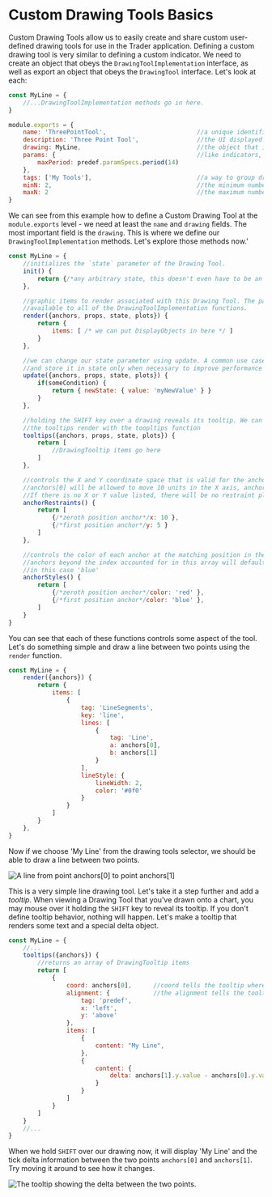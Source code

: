 # Custom Drawing Tools Basics

Custom Drawing Tools allow us to easily create and share custom user-defined drawing tools for use in the Trader application. Defining a custom drawing tool is very similar to defining a custom indicator. We need to create an object that obeys the `DrawingToolImplementation` interface, as well as export an object that obeys the `DrawingTool` interface. Let's look at each:

```js
const MyLine = {
    //...DrawingToolImplementation methods go in here.
}

module.exports = {
    name: 'ThreePointTool',                         //a unique identifier for the tool
    description: 'Three Point Tool',                //the UI displayed name of the tool
    drawing: MyLine,                                //the object that implements DrawingToolImplementation
    params: {                                       //like indicators, these are user defined parameters
        maxPeriod: predef.paramSpecs.period(14)
    },
    tags: ['My Tools'],                             //a way to group drawing tools in the UI
    minN: 2,                                        //the minimum number of anchors
    maxN: 2                                         //the maximum number of anchors
}
```

We can see from this example how to define a Custom Drawing Tool at the `module.exports` level - we need at least the `name` and `drawing` fields. The most important field is the `drawing`. This is where we define our `DrawingToolImplementation` methods. Let's explore those methods now.'

```js
const MyLine = {
    //initializes the `state` parameter of the Drawing Tool.
    init() {
        return {/*any arbitrary state, this doesn't even have to be an object*/}
    },

    //graphic items to render associated with this Drawing Tool. The parameter object is 
    //available to all of the DrawingToolImplementation functions.
    render({anchors, props, state, plots}) {
        return {
            items: [ /* we can put DisplayObjects in here */ ]
        }
    },

    //we can change our state parameter using update. A common use case would be to perform a big calculation
    //and store it in state only when necessary to improve performance and decrease resource usage.
    update({anchors, props, state, plots}) {
        if(someCondition) {
            return { newState: { value: 'myNewValue' } }
        }
    },

    //holding the SHIFT key over a drawing reveals its tooltip. We can determine how
    //the tooltips render with the toopltips function
    tooltips({anchors, props, state, plots}) {
        return [
            //DrawingTooltip items go here
        ]
    },

    //controls the X and Y coordinate space that is valid for the anchor at the matching position in the array. 
    //anchors[0] will be allowed to move 10 units in the X axis, anchors[1] will be able to move 5 units in the Y axis.
    //If there is no X or Y value listed, there will be no restraint placed on the anchor's valid coords.
    anchorRestraints() {
        return [
            {/*zeroth position anchor*/x: 10 },
            {/*first position anchor*/y: 5 }
        ]
    },

    //controls the color of each anchor at the matching position in the array.
    //anchors beyond the index accounted for in this array will default to the tail color,
    //in this case 'blue'
    anchorStyles() {
        return [
            {/*zeroth position anchor*/color: 'red' },
            {/*first position anchor*/color: 'blue' },
        ]
    }
}
```
You can see that each of these functions controls some aspect of the tool. Let's do something simple and draw a line between two points using the `render` function.

```js
const MyLine = {
    render({anchors}) {
        return {
            items: [
                {
                    tag: 'LineSegments',
                    key: 'line',
                    lines: [
                        {
                            tag: 'Line',
                            a: anchors[0],
                            b: anchors[1]
                        }
                    ],
                    lineStyle: {
                        lineWidth: 2,
                        color: '#0f0'
                    }
                }
            ]
        }
    },
}
```

Now if we choose 'My Line' from the drawing tools selector, we should be able to draw a line between two points.

![A line from point `anchors[0]` to point `anchors[1]`](../../media/DrawingTools1.png)

This is a very simple line drawing tool. Let's take it a step further and add a *tooltip*. When viewing a Drawing Tool that you've drawn onto a chart, you may mouse over it holding the `SHIFT` key to reveal its tooltip. If you don't define tooltip behavior, nothing will happen. Let's make a tooltip that renders some text and a special delta object.

```js
const MyLine = {
    //...
    tooltips({anchors}) {
        //returns an array of DrawingTooltip items
        return [
            {
                coord: anchors[0],      //coord tells the tooltip where to render in chart space. An anchor's point is a typical choice
                alignment: {            //the alignment tells the tooltip how to align itself 
                    tag: 'predef',
                    x: 'left',
                    y: 'above'         
                },
                items: [
                    {
                        content: "My Line",
                    },
                    {
                        content: {
                            delta: anchors[1].y.value - anchors[0].y.value
                        }
                    }
                ]
            }
        ]
    }
    //...
}
```

When we hold `SHIFT` over our drawing now, it will display 'My Line' and the tick delta information between the two points `anchors[0]` and `anchors[1]`. Try moving it around to see how it changes.

![The tooltip showing the delta between the two points.](../../media/DrawingTools2.png)


